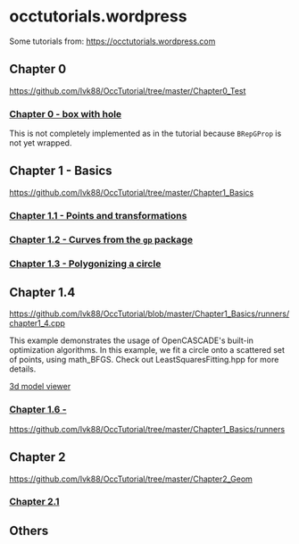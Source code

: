 # occtutorials.wordpress
Some tutorials from: https://occtutorials.wordpress.com

## Chapter 0
https://github.com/lvk88/OccTutorial/tree/master/Chapter0_Test

### [Chapter 0 - box with hole](https://occtutorials.wordpress.com/2015/12/04/chapter-o-box-with-hole/#more-40)
This is not completely implemented as in the tutorial because `BRepGProp` is not yet wrapped.

## Chapter 1 - Basics
https://github.com/lvk88/OccTutorial/tree/master/Chapter1_Basics

### [Chapter 1.1 - Points and transformations](https://occtutorials.wordpress.com/2015/12/06/chapter-1-1-points-and-transformations/)


### [Chapter 1.2 - Curves from the `gp` package](https://occtutorials.wordpress.com/2015/12/07/chapter-1-2-curves-from-the-gp-package/)


### [Chapter 1.3 - Polygonizing a circle](https://occtutorials.wordpress.com/2015/12/14/chapter-1-3-polygonizing-a-circle/)


## Chapter 1.4 
https://github.com/lvk88/OccTutorial/blob/master/Chapter1_Basics/runners/chapter1_4.cpp

This example demonstrates the usage of OpenCASCADE's built-in
optimization algorithms. In this example, we fit a circle onto a 
scattered set of points, using math_BFGS. Check out LeastSquaresFitting.hpp
for more details.

[3d model viewer](https://3dviewer.net/embed.html#model=https://raw.githubusercontent.com/mantielero/occt.nim/main/examples/tutorials/occtutorials_wordpress/boxWithHole.stp$camera=-8.39009,-87.10222,124.60955,0.00000,0.00000,38.50000,0.00000,1.00000,0.00000,45.00000$cameramode=perspective$envsettings=fishermans_bastion,off$backgroundcolor=255,255,255,255$defaultcolor=200,200,200$edgesettings=off,0,0,0,1)


### [Chapter 1.6 - ](https://occtutorials.wordpress.com/2015/12/06/chapter-1-6-is-out/)


https://github.com/lvk88/OccTutorial/tree/master/Chapter1_Basics/runners


## Chapter 2
https://github.com/lvk88/OccTutorial/tree/master/Chapter2_Geom
### [Chapter 2.1](https://occtutorials.wordpress.com/2016/01/19/chapter-2-1-is-out/)

## Others
